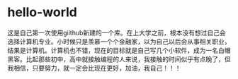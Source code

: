 # hello-world
这是自己第一次使用giithub新建的一个库。在上大学之前，根本没有想过自己会选择计算机专业。小时候只是羡慕一个个金融家，以为自己以后会从事相关职业，结果是计算机。计算机也不错，现在的目标就是自己写几个小软件，成为一名白帽黑客。比起那些初中，高中就接触编程的人来说，我接触的时间似乎有点晚了，但我相信，只要努力，就一定会比现在更好，加油，我自己！！！
